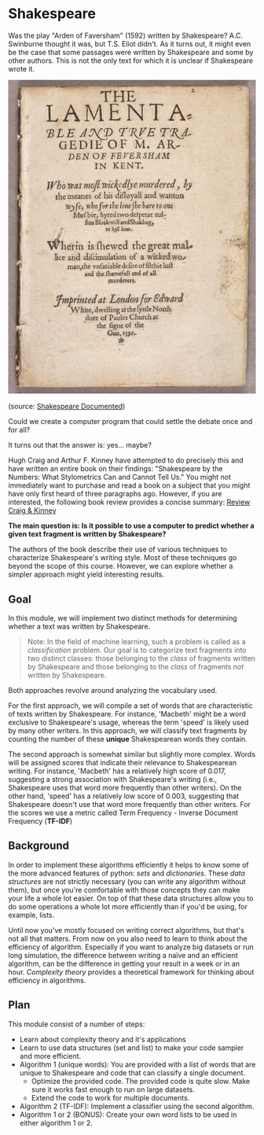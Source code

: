 # Shakespeare

Was the play "Arden of Faversham" (1592) written by Shakespeare? A.C. Swinburne thought it was, but T.S. Eliot didn't. As it turns out, it might even be the case that some passages were written by Shakespeare and some by other authors. This is not the only text for which it is unclear if Shakespeare wrote it.

![](arden.jpg)

(source: [Shakespeare Documented](https://shakespearedocumented.folger.edu/resource/document/arden-faversham-first-edition))

Could we create a computer program that could settle the debate once and for all?

It turns out that the answer is: yes... maybe?

Hugh Craig and Arthur F. Kinney have attempted to do precisely this and have written an entire book on their findings: "Shakespeare by the Numbers: What Stylometrics Can and Cannot Tell Us." You might not immediately want to purchase and read a book on a subject that you might have only first heard of three paragraphs ago. However, if you are interested, the following book review provides a concise summary: [Review Craig & Kinney](https://shakespeareoxfordfellowship.org/shakespeare-by-the-numbers-what-stylometrics-can-and-cannot-tell-us/)

**The main question is: Is it possible to use a computer to predict whether a given text fragment is written by Shakespeare?**

The authors of the book describe their use of various techniques to characterize Shakespeare's writing style. Most of these techniques go beyond the scope of this course. However, we can explore whether a simpler approach might yield interesting results.

## Goal

In this module, we will implement two distinct methods for determining whether a text was written by Shakespeare.

> Note: In the field of machine learning, such a problem is called as a _classification_ problem. Our goal is to categorize text fragments into two distinct classes: those belonging to the _class_ of fragments written by Shakespeare and those belonging to the _class_ of fragments _not_ written by Shakespeare.

Both approaches revolve around analyzing the vocabulary used.

For the first approach, we will compile a set of words that are characteristic of texts written by Shakespeare. For instance, 'Macbeth' might be a word exclusive to Shakespeare's usage, whereas the term 'speed' is likely used by many other writers. In this approach, we will classify text fragments by counting the number of these **unique** Shakespearean words they contain.

The second approach is somewhat similar but slightly more complex. Words will be assigned scores that indicate their relevance to Shakespearean writing. For instance, 'Macbeth' has a relatively high score of 0.017, suggesting a strong association with Shakespeare's writing (i.e., Shakespeare uses that word more frequently than other writers). On the other hand, 'speed' has a relatively low score of 0.003, suggesting that Shakespeare doesn't use that word more frequently than other writers. For the scores we use a metric called Term Frequency - Inverse Document Frequency (**TF-IDF**)

## Background

In order to implement these algorithms efficiently it helps to know some of the more advanced features of python: _sets_ and _dictionaries_. These _data structures_ are not strictly necessary (you can write any algorithm without them), but once you're comfortable with those concepts they can make your life a whole lot easier. On top of that these data structures allow you to do some operations a whole lot more efficiently than if you'd be using, for example, lists.

Until now you've mostly focused on writing correct algorithms, but that's not all that matters. From now on you also need to learn to think about the efficiency of algorithm. Especially if you want to analyze big datasets or run long simulation, the difference between writing a naïve and an efficient algorithm, can be the difference in getting your result in a week or in an hour. _Complexity theory_ provides a theoretical framework for thinking about efficiency in algorithms.

## Plan

This module consist of a number of steps:

- Learn about complexity theory and it's applications
- Learn to use data structures (set and list) to make your code sampler and more efficient.
- Algorithm 1 (unique words): You are provided with a list of words that are unique to Shakespeare and code that can classify a single document.
    - Optimize the provided code. The provided code is quite slow. Make sure it works fast enough to run on large datasets.
    - Extend the code to work for multiple documents.
- Algorithm 2 (TF-IDF): Implement a classifier using the second algorithm.
- Algorithm 1 or 2 (BONUS): Create your own word lists to be used in either algorithm 1 or 2.
